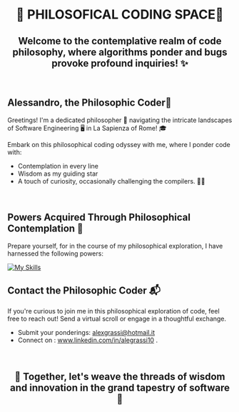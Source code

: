 <div align="center">

# 🤔 PHILOSOFICAL CODING SPACE🤔

## Welcome to the contemplative realm of code philosophy, where algorithms ponder and bugs provoke profound inquiries! ✨

</div>

<br>

<div align="left">

## Alessandro, the Philosophic Coder👋

Greetings! I'm a dedicated philosopher 📜 navigating the intricate landscapes of Software Engineering 🖥️ in  La Sapienza of Rome! 🎓

Embark on this philosophical coding odyssey with me, where I ponder code with:

- Contemplation in every line
- Wisdom as my guiding star
- A touch of curiosity, occasionally challenging the compilers. 🤖😄

</div>

<br>
<div align="left">


<div align="left">

## Powers Acquired Through Philosophical Contemplation 🌌

Prepare yourself, for in the course of my philosophical exploration, I have harnessed the following powers: <br>

[![My Skills](https://skillicons.dev/icons?i=py,c,js,java,html,css,react)](https://skillicons.dev)

</div>

  
## Contact the Philosophic Coder 📬 

If you're curious to join me in this philosophical exploration of code, feel free to reach out! Send a virtual scroll or engage in a thoughtful exchange.

   - Submit your ponderings: [alexgrassi@hotmail.it](alexgrassi@hotmail.it)
   - Connect on : www.linkedin.com/in/alegrassi10 .
</div>

<br> 
<div align="center">
  
## 💭 Together, let's weave the threads of wisdom and innovation in the grand tapestry of software💭<br>
</div>


